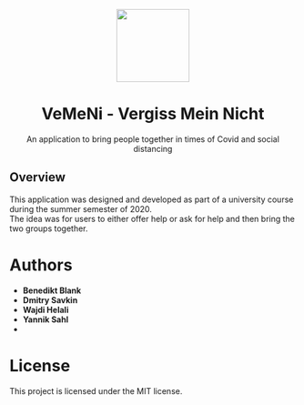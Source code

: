 <p align="center">
  <img width="128" align="center" src="/Software/Frontend/Vemini/Vemini/app_icon_Ajf_icon.ico">
</p>
<h1 align="center">
  VeMeNi - Vergiss Mein Nicht
</h1>
<p align="center">
  An application to bring people together in times of Covid and social distancing
</p>

## Overview

This application was designed and developed as part of a university course during the summer semester of 2020.  
The idea was for users to either offer help or ask for help and then bring the two groups together.

# Authors

* **Benedikt Blank**
* **Dmitry Savkin**
* **Wajdi Helali**
* **Yannik Sahl**
* 
# License

This project is licensed under the MIT license.
